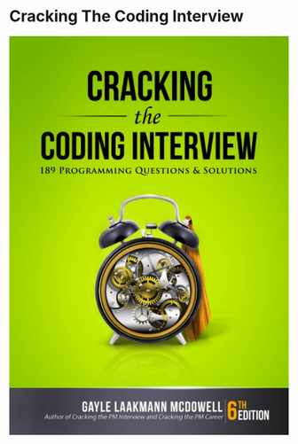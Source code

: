 # Cracking The Coding Interview

![Cracking The Coding Interview](img/Cracking%20The%20Coding%20Interview.jpg)

